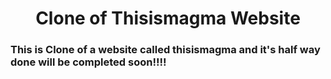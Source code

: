 <h1 align="center">Clone of Thisismagma Website </h1>
<h3>This is Clone of a website called thisismagma and it's half way done will be completed soon!!!!</h3>
